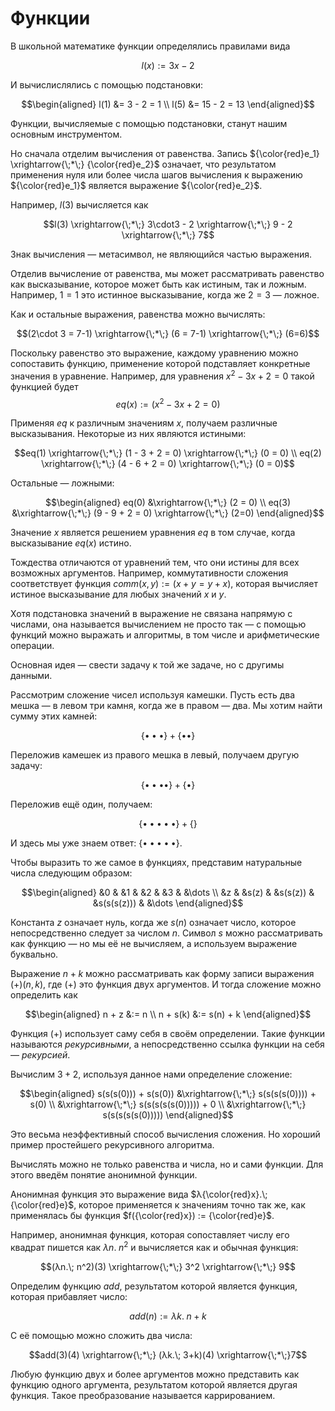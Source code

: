 # Функции

В школьной математике функции определялись правилами вида

$$l(x) := 3x - 2$$

И вычислислялись с помощью подстановки:

$$\begin{aligned}
l(1) &= 3 - 2 = 1 \\
l(5) &= 15 - 2 = 13
\end{aligned}$$

Функции, вычисляемые с помощью подстановки, станут нашим основным инструментом.

Но сначала отделим вычисления от равенства.
Запись ${\color{red}e_1} \xrightarrow{\;*\;} {\color{red}e_2}$ означает, что результатом применения нуля или более числа шагов вычисления к выражению ${\color{red}e_1}$ является выражение ${\color{red}e_2}$.

Например, $l(3)$ вычисляется как

$$l(3) \xrightarrow{\;*\;} 3\cdot3 - 2 \xrightarrow{\;*\;} 9 - 2 \xrightarrow{\;*\;} 7$$

Знак вычисления — метасимвол, не являющийся частью выражения.

Отделив вычисление от равенства, мы может рассматривать равенство как высказывание, которое может быть как истиным, так и ложным. Например, $1=1$ это истинное высказывание, когда же $2=3$ — ложное.

Как и остальные выражения, равенства можно вычислять:

$$(2\cdot 3 = 7-1) \xrightarrow{\;*\;} (6 = 7-1) \xrightarrow{\;*\;} (6=6)$$

Поскольку равенство это выражение, каждому уравнению можно сопоставить функцию, применение которой подставляет конкретные значения в уравнение. Например, для уравнения $x^2 - 3x + 2 = 0$ такой функцией будет
$$eq(x) := (x^2 - 3x + 2 = 0)$$

Применяя $eq$ к различным значениям $x$, получаем различные высказывания. Некоторые из них являются истиными:

$$eq(1) \xrightarrow{\;*\;} (1 - 3 + 2 = 0) \xrightarrow{\;*\;} (0 = 0) \\
eq(2) \xrightarrow{\;*\;} (4 - 6 + 2 = 0) \xrightarrow{\;*\;} (0 = 0)$$

Остальные — ложными:

$$\begin{aligned}
eq(0) &\xrightarrow{\;*\;} (2 = 0) \\
eq(3) &\xrightarrow{\;*\;} (9 - 9 + 2 = 0) \xrightarrow{\;*\;} (2=0)
\end{aligned}$$

Значение $x$ является решением уравнения $eq$ в том случае, когда высказывание $eq(x)$ истино.

Тождества отличаются от уравнений тем, что они истины для всех возможных аргументов. Например, коммутативности сложения соответствует функция $comm(x,y) := (x+y = y+x)$, которая вычисляет истиное высказывание для любых значений $x$ и $y$.

Хотя подстановка значений в выражение не связана напрямую с числами, она называется вычислением не просто так — с помощью функций можно выражать и алгоритмы, в том числе и арифметические операции.

Основная идея — свести задачу к той же задаче, но с другимы данными.

Рассмотрим сложение чисел используя камешки. Пусть есть два мешка — в левом три камня, когда же в правом — два. Мы хотим найти сумму этих камней:

$$\{\bullet{\bullet}\bullet\} + \{\bullet\bullet\}$$

Переложив камешек из правого мешка в левый, получаем другую задачу:

$$\{\bullet{\bullet}{\bullet}\bullet\} + \{\bullet\}$$

Переложив ещё один, получаем:

$$\{\bullet{\bullet}{\bullet}{\bullet}\bullet\} + \{\}$$

И здесь мы уже знаем ответ: $\{\bullet{\bullet}{\bullet}{\bullet}\bullet\}$.

Чтобы выразить то же самое в функциях, представим натуральные числа следующим образом:

$$\begin{aligned}
&0 & &1 & &2 & &3 & &\dots \\
&z & &s(z) & &s(s(z)) & &s(s(s(z))) & &\dots
\end{aligned}$$

Константа $z$ означает нуль, когда же $s(n)$ означает число, которое непосредственно следует за числом $n$. Символ $s$ можно рассматривать как функцию — но мы её не вычисляем, а используем выражение буквально.

Выражение $n + k$ можно рассматривать как форму записи выражения $(+)(n, k)$, где $(+)$ это функция двух аргументов. И тогда сложение можно определить как

$$\begin{aligned}
n + z  &:= n \\
n + s(k)  &:= s(n) + k
\end{aligned}$$

Функция $(+)$ использует саму себя в своём определении. Такие функции называются *рекурсивными*, а непосредственно ссылка функции на себя — *рекурсией*.

Вычислим $3+2$, используя данное нами определение сложение:

$$\begin{aligned}
    s(s(s(0)))   + s(s(0)) &\xrightarrow{\;*\;}  s(s(s(s(0))))  +   s(0) \\
  &\xrightarrow{\;*\;} s(s(s(s(s(0))))) +     0 \\
  &\xrightarrow{\;*\;} s(s(s(s(s(0)))))
\end{aligned}$$

Это весьма неэффективный способ вычисления сложения. Но хороший пример простейшего рекурсивного алгоритма.

Вычислять можно не только равенства и числа, но и сами функции. Для этого введём понятие анонимной функции.

Анонимная функция это выражение вида $λ{\color{red}x}.\; {\color{red}e}$, которое применяется к значениям точно так же, как применялась бы функция $f({\color{red}x}) := {\color{red}e}$.

Например, анонимная функция, которая сопоставляет числу его квадрат пишется как $λn.\; n^2$ и вычисляется как и обычная функция:

$$(λn.\; n^2)(3) \xrightarrow{\;*\;} 3^2 \xrightarrow{\;*\;} 9$$

Определим функцию $add$, результатом которой является функция, которая прибавляет число:

$$add(n) := λk.\;n+k$$

С её помощью можно сложить два числа:

$$add(3)(4) \xrightarrow{\;*\;} (λk.\; 3+k)(4) \xrightarrow{\;*\;}7$$

Любую функцию двух и более аргументов можно представить как функцию одного аргумента, результатом которой является другая функция. Такое преобразование называется каррированием.
